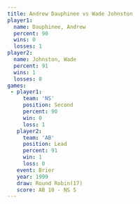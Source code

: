 ```yaml
---
title: Andrew Dauphinee vs Wade Johnston
player1:                 
  name: Dauphinee, Andrew
  percent: 90            
  wins: 0                
  losses: 1              
player2:                 
  name: Johnston, Wade   
  percent: 91            
  wins: 1                
  losses: 0              
games:
 - player1:          
     team: 'NS'      
     position: Second
     percent: 90     
     win: 0          
     loss: 1         
   player2:        
     team: 'AB'    
     position: Lead
     percent: 91   
     win: 1        
     loss: 0       
   event: Brier         
   year: 1999           
   draw: Round Robin(17)
   score: AB 10 - NS 5  
---
```

